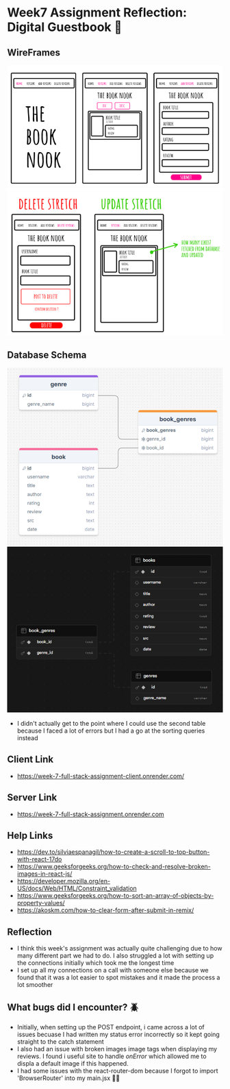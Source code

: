 # **Week7 Assignment Reflection: Digital Guestbook 📖**

## WireFrames

![alt text](<client/public/Week 7 Book Nook Full Stack WireFrame.png>)
![alt text](<client/public/Week 7 Book Nook Full Stack WireFrame (Stretch Goals).png>)

## Database Schema

![alt text](<client/public/Week 7 Book Nook Full Stack Schema.png>)
![alt text](<client/public/Week 7 Book Nook Full Stack Supabase Schema.png>)

- I didn't actually get to the point where I could use the second table because I faced a lot of errors but I had a go at the sorting queries instead

## Client Link

- https://week-7-full-stack-assignment-client.onrender.com/

## Server Link

- https://week-7-full-stack-assignment.onrender.com

## Help Links

- https://dev.to/silviaespanagil/how-to-create-a-scroll-to-top-button-with-react-17do
- https://www.geeksforgeeks.org/how-to-check-and-resolve-broken-images-in-react-js/
- https://developer.mozilla.org/en-US/docs/Web/HTML/Constraint_validation
- https://www.geeksforgeeks.org/how-to-sort-an-array-of-objects-by-property-values/
- https://akoskm.com/how-to-clear-form-after-submit-in-remix/

## Reflection

- I think this week's assignment was actually quite challenging due to how many different part we had to do. I also struggled a lot with setting up the connections initially which took me the longest time
- I set up all my connections on a call with someone else because we found that it was a lot easier to spot mistakes and it made the process a lot smoother

## What bugs did I encounter? 🪲

- Initially, when setting up the POST endpoint, i came across a lot of issues becuase I had written my status error incorrectly so it kept going straight to the catch statement
- I also had an issue with broken images image tags when displaying my reviews. I found i useful site to handle _onError_ which allowed me to displa a default image if this happened.
- I had some issues with the react-router-dom because I forgot to import 'BrowserRouter' into my main.jsx 🤦‍♀️
